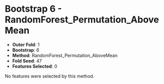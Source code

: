 # Bootstrap 6 - RandomForest_Permutation_AboveMean

- **Outer Fold**: 1
- **Bootstrap**: 6
- **Method**: RandomForest_Permutation_AboveMean
- **Fold Seed**: 47
- **Features Selected**: 0

No features were selected by this method.
